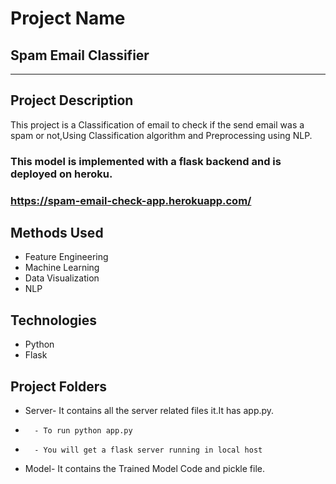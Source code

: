 
# Project Name
## Spam Email Classifier
----

## Project Description
This project is a Classification of email to check if the send email was  a spam or not,Using Classification algorithm and Preprocessing using NLP.

### This model is implemented with a flask backend and is deployed on heroku.
### https://spam-email-check-app.herokuapp.com/


## Methods Used
* Feature Engineering
* Machine Learning
* Data Visualization
* NLP


## Technologies 
* Python
* Flask



## Project Folders
* Server- It contains all the server related files it.It has app.py.
*       - To run python app.py
*       - You will get a flask server running in local host


* Model- It contains the Trained Model Code and pickle file.


